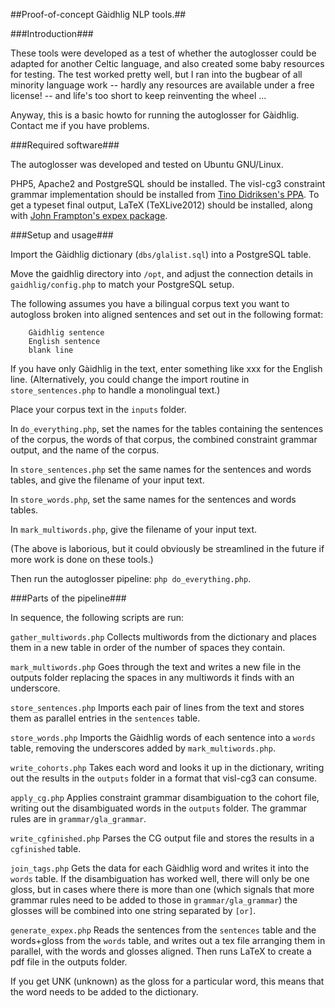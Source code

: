 
##Proof-of-concept Gàidhlig NLP tools.##

###Introduction###

These tools were developed as a test of whether the autoglosser could be adapted for another Celtic language, and also created some baby resources for testing.  The test worked pretty well, but I ran into the bugbear of all minority language work -- hardly any resources are available under a free license! -- and life's too short to keep reinventing the wheel ...

Anyway, this is a basic howto for running the autoglosser for Gàidhlig. Contact me if you have problems.

###Required software###

The autoglosser was developed and tested on Ubuntu GNU/Linux.

PHP5, Apache2 and PostgreSQL should be installed.
The visl-cg3 constraint grammar implementation should be installed from [Tino Didriksen's PPA](https://launchpad.net/~tinodidriksen/+archive/cg3).
To get a typeset final output, LaTeX (TeXLive2012) should be installed, along with [John Frampton's expex package](http://www.ctan.org/pkg/expex).

###Setup and usage###

Import the Gàidhlig dictionary (`dbs/glalist.sql`) into a PostgreSQL table.

Move the gaidhlig directory into `/opt`, and adjust the connection details in `gaidhlig/config.php` to match your PostgreSQL setup.

The following assumes you have a bilingual corpus text you want to autogloss broken into aligned sentences and set out in the following format:

```
    Gàidhlig sentence
    English sentence
    blank line
```
If you have only Gàidhlig in the text, enter something like xxx for the English line. (Alternatively, you could change the import routine in `store_sentences.php` to handle a monolingual text.)

Place your corpus text in the `inputs` folder.

In `do_everything.php`, set the names for the tables containing the sentences of the corpus, the words of that corpus, the combined constraint grammar output, and the name of the corpus.

In `store_sentences.php` set the same names for the sentences and words tables, and give the filename of your input text.

In `store_words.php`, set the same names for the sentences and words tables.

In `mark_multiwords.php`, give the filename of your input text.

(The above is laborious, but it could obviously be streamlined in the future if more work is done on these tools.)

Then run the autoglosser pipeline: `php do_everything.php`.

###Parts of the pipeline###

In sequence, the following scripts are run:

`gather_multiwords.php` Collects multiwords from the dictionary and places them in a new table in order of the number of spaces they contain.

`mark_multiwords.php` Goes through the text and writes a new file in the outputs folder replacing the spaces in any multiwords it finds with an underscore.

`store_sentences.php` Imports each pair of lines from the text and stores them as parallel entries in the `sentences` table.

`store_words.php` Imports the Gàidhlig words of each sentence into a `words` table, removing the underscores added by `mark_multiwords.php`.

`write_cohorts.php` Takes each word and looks it up in the dictionary, writing out the results in the `outputs` folder in a format that visl-cg3 can consume.

`apply_cg.php` Applies constraint grammar disambiguation to the cohort file, writing out the disambiguated words in the `outputs` folder.  The grammar rules are in `grammar/gla_grammar`.

`write_cgfinished.php` Parses the CG output file and stores the results in a `cgfinished` table.

`join_tags.php` Gets the data for each Gàidhlig word and writes it into the `words` table.  If the disambiguation has worked well, there will only be one gloss, but in cases where there is more than one (which signals that more grammar rules need to be added to those in `grammar/gla_grammar`) the glosses will be combined into one string separated by `[or]`.

`generate_expex.php` Reads the sentences from the `sentences` table and the words+gloss from the `words` table, and writes out a tex file arranging them in parallel, with the words and glosses aligned.  Then runs LaTeX to create a pdf file in the outputs folder.

If you get UNK (unknown) as the gloss for a particular word, this means that the word needs to be added to the dictionary.
